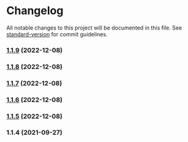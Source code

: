 # Changelog

All notable changes to this project will be documented in this file. See [standard-version](https://github.com/conventional-changelog/standard-version) for commit guidelines.

### [1.1.9](https://github.com/elilambnz/nhi-validator/compare/v1.1.8...v1.1.9) (2022-12-08)

### [1.1.8](https://github.com/elilambnz/nhi-validator/compare/v1.1.7...v1.1.8) (2022-12-08)

### [1.1.7](https://github.com/elilambnz/nhi-validator/compare/v1.1.6...v1.1.7) (2022-12-08)

### [1.1.6](https://github.com/elilambnz/nhi-validator/compare/v1.1.5...v1.1.6) (2022-12-08)

### [1.1.5](https://github.com/elilambnz/nhi-validator/compare/v1.1.4...v1.1.5) (2022-12-08)

### 1.1.4 (2021-09-27)
